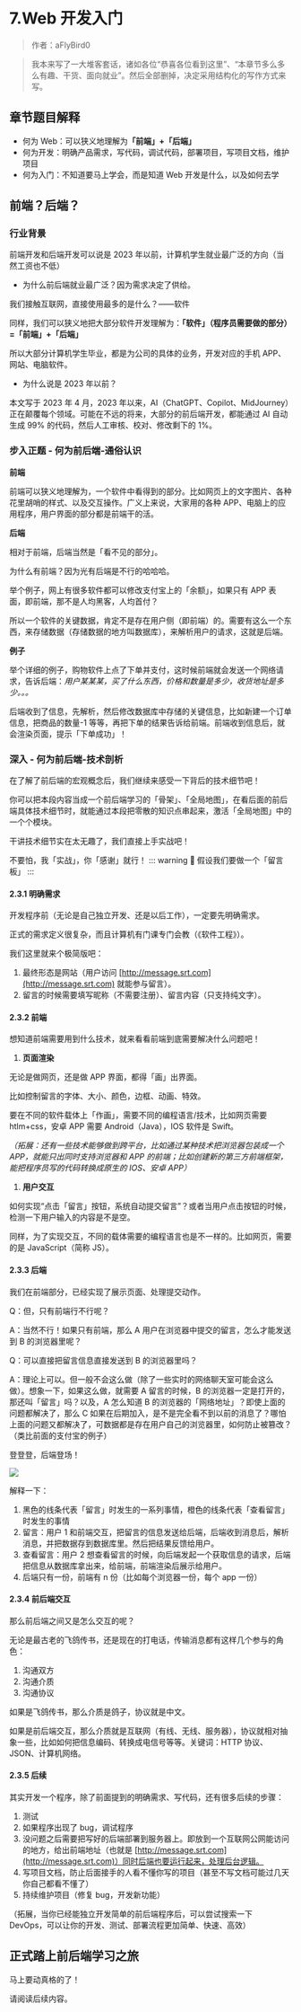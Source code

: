 # 7.Web 开发入门

> 作者：aFlyBird0

> 我本来写了一大堆客套话，诸如各位“恭喜各位看到这里”、“本章节多么多么有趣、干货、面向就业”。然后全部删掉，决定采用结构化的写作方式来写。

## 章节题目解释

- 何为 Web：可以狭义地理解为<strong>「</strong><strong>前端</strong><strong>」+「后端」</strong>
- 何为开发：明确产品需求，写代码，调试代码，部署项目，写项目文档，维护项目
- 何为入门：不知道要马上学会，而是知道 Web 开发是什么，以及如何去学

## 前端？后端？

### <strong>行业背景</strong>

前端开发和后端开发可以说是 2023 年以前，计算机学生就业最广泛的方向（当然工资也不低）

- 为什么前后端就业最广泛？因为需求决定了供给。

我们接触互联网，直接使用最多的是什么？——软件

同样，我们可以狭义地把大部分软件开发理解为：<strong>「软件」（程序员需要做的部分）=「</strong><strong>前端</strong><strong>」+「后端」</strong>

所以大部分计算机学生毕业，都是为公司的具体的业务，开发对应的手机 APP、网站、电脑软件。

- 为什么说是 2023 年以前？

本文写于 2023 年 4 月，2023 年以来，AI（ChatGPT、Copilot、MidJourney）正在颠覆每个领域。可能在不远的将来，大部分的前后端开发，都能通过 AI 自动生成 99% 的代码，然后人工审核、校对、修改剩下的 1%。

### <strong>步入正题 - 何为前后端-通俗认识</strong>

<strong>前端</strong>

前端可以狭义地理解为，一个软件中看得到的部分。比如网页上的文字图片、各种花里胡哨的样式、以及交互操作。广义上来说，大家用的各种 APP、电脑上的应用程序，用户界面的部分都是前端干的活。

<strong>后端</strong>

相对于前端，后端当然是「看不见的部分」。

为什么有前端？因为光有后端是不行的哈哈哈。

举个例子，网上有很多软件都可以修改支付宝上的「余额」，如果只有 APP 表面，即前端，那不是人均黑客，人均首付？

所以一个软件的关键数据，肯定不是存在用户侧（即前端）的。需要有这么一个东西，来存储数据（存储数据的地方叫数据库），来解析用户的请求，这就是后端。

<strong>例子</strong>

举个详细的例子，购物软件上点了下单并支付，这时候前端就会发送一个网络请求，告诉后端：<em>用户某某某，买了什么东西，价格和数量是多少，收货地址是多少。。。</em>

后端收到了信息，先解析，然后修改数据库中存储的关键信息，比如新建一个订单信息，把商品的数量-1 等等，再把下单的结果告诉给前端。前端收到信息后，就会渲染页面，提示「下单成功」！

### <strong>深入 - 何为前后端-技术剖析</strong>

在了解了前后端的宏观概念后，我们继续来感受一下背后的技术细节吧！

你可以把本段内容当成一个前后端学习的「骨架」、「全局地图」，在看后面的前后端具体技术细节时，就能通过本段把零散的知识点串起来，激活「全局地图」中的一个个模块。

干讲技术细节实在太无趣了，我们直接上手实战吧！

不要怕，我「实战」，你「感谢」就行！
::: warning 📌
假设我们要做一个「留言板」
:::
#### 2.3.1 明确需求

开发程序前（无论是自己独立开发、还是以后工作），一定要先明确需求。

正式的需求定义很复杂，而且计算机有门课专门会教（《软件工程》）。

我们这里就来个极简版吧：

1. 最终形态是网站（用户访问 [http://message.srt.com](http://message.srt.com) 就能参与留言）。
2. 留言的时候需要填写昵称（不需要注册）、留言内容（只支持纯文字）。

#### 2.3.2 前端

想知道前端需要用到什么技术，就来看看前端到底需要解决什么问题吧！

1. <strong>页面渲染</strong>

无论是做网页，还是做 APP 界面，都得「画」出界面。

比如控制留言的字体、大小、颜色，边框、动画、特效。

要在不同的软件载体上「作画」，需要不同的编程语言/技术，比如网页需要 htlm+css，安卓 APP 需要 Android（Java），IOS 软件是 Swift。

<em>（拓展：还有一些技术能够做到跨平台，比如通过某种技术把浏览器包装成一个 APP，就能只出同时支持浏览器和 APP 的</em><em>前端</em><em>；比如创建新的第三方前端框架，能把程序员写的代码转换成原生的 IOS、安卓 APP）</em>

1. <strong>用户交互</strong>

如何实现“点击「留言」按钮，系统自动提交留言”？或者当用户点击按钮的时候，检测一下用户输入的内容是不是空。

同样，为了实现交互，不同的载体需要的编程语言也是不一样的。比如网页，需要的是 JavaScript（简称 JS）。

#### 2.3.3 后端

我们在前端部分，已经实现了展示页面、处理提交动作。

Q：但，只有前端行不行呢？

A：当然不行！如果只有前端，那么 A 用户在浏览器中提交的留言，怎么才能发送到 B 的浏览器里呢？

Q：可以直接把留言信息直接发送到 B 的浏览器里吗？

A：理论上可以。但一般不会这么做（除了一些实时的网络聊天室可能会这么做）。想象一下，如果这么做，就需要 A 留言的时候，B 的浏览器一定是打开的，那还叫「留言」吗？以及，A 怎么知道 B 的浏览器的「网络地址」？即使上面的问题都解决了，那么 C 如果在后期加入，是不是完全看不到以前的消息了？哪怕上面的问题又都解决了，可数据都是存在用户自己的浏览器里，如何防止被篡改？（类比前面的支付宝的例子）

登登登，后端登场！

![](https://hdu-cs-wiki.oss-cn-hangzhou.aliyuncs.com/boxcnorsQ6py7AU0LsCtn4f5LSd.png)

解释一下：

1. 黑色的线条代表「留言」时发生的一系列事情，橙色的线条代表「查看留言」时发生的事情
2. 留言：用户 1 和前端交互，把留言的信息发送给后端，后端收到消息后，解析消息，并把数据存到数据库里。然后把结果反馈给用户。
3. 查看留言：用户 2 想查看留言的时候，向后端发起一个获取信息的请求，后端把信息从数据库拿出来，给前端，前端渲染后展示给用户。
4. 后端只有一份，前端有 n 份（比如每个浏览器一份，每个 app 一份）

#### 2.3.4 前后端交互

那么前后端之间又是怎么交互的呢？

无论是最古老的飞鸽传书，还是现在的打电话，传输消息都有这样几个参与的角色：

1. 沟通双方
2. 沟通介质
3. 沟通协议

如果是飞鸽传书，那么介质是鸽子，协议就是中文。

如果是前后端交互，那么介质就是互联网（有线、无线、服务器），协议就相对抽象一些，比如如何把信息编码、转换成电信号等等。关键词：HTTP 协议、JSON、计算机网络。

#### 2.3.5 后续

其实开发一个程序，除了前面提到的明确需求、写代码，还有很多后续的步骤：

1. 测试
2. 如果程序出现了 bug，调试程序
3. 没问题之后需要把写好的后端部署到服务器上。即放到一个互联网公网能访问的地方，给出前端地址（也就是 [http://message.srt.com](http://message.srt.com)）同时后端也要运行起来，处理后台逻辑。
4. 写项目文档，防止后面接手的人看不懂你写的项目（甚至不写文档可能过几天你自己都看不懂了）
5. 持续维护项目（修复 bug，开发新功能）

（拓展，当你已经能独立开发简单的前后端程序后，可以尝试搜索一下 DevOps，可以让你的开发、测试、部署流程更加简单、快速、高效）

## 正式踏上前后端学习之旅

马上要动真格的了！

请阅读后续内容。
